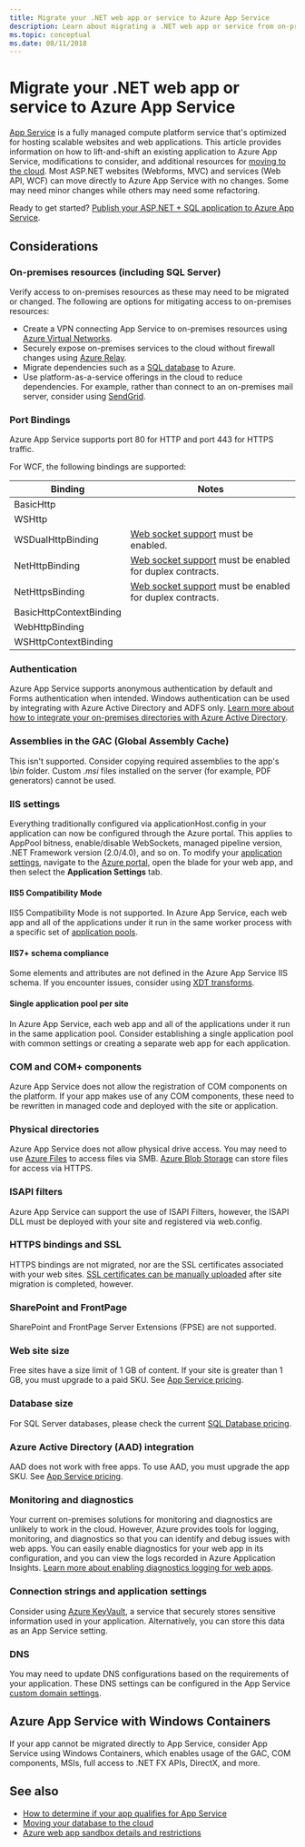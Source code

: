 ```yaml
---
title: Migrate your .NET web app or service to Azure App Service
description: Learn about migrating a .NET web app or service from on-premises to Azure App Service.
ms.topic: conceptual
ms.date: 08/11/2018
---
```

# Migrate your .NET web app or service to Azure App Service

[App Service](https://docs.microsoft.com/azure/app-service/app-service-web-overview#why-use-web-apps) is a fully managed compute platform service that's optimized for hosting scalable websites and web applications. This article provides information on how to lift-and-shift an existing application to Azure App Service, modifications to consider, and additional resources for [moving to the cloud](https://azure.microsoft.com/migration/web-applications/). Most ASP.NET websites (Webforms, MVC) and services (Web API, WCF) can move directly to Azure App Service with no changes. Some may need minor changes while others may need some refactoring.

Ready to get started? [Publish your ASP.NET + SQL application to Azure App Service](https://tutorials.visualstudio.com/azure-webapp-migrate/intro).

## Considerations

### On-premises resources (including SQL Server)

Verify access to on-premises resources as these may need to be migrated or changed. The following are options for mitigating access to on-premises resources:

* Create a VPN connecting App Service to on-premises resources using [Azure Virtual Networks](https://docs.microsoft.com/azure/app-service/web-sites-integrate-with-vnet).
* Securely expose on-premises services to the cloud without firewall changes using [Azure Relay](https://docs.microsoft.com/azure/service-bus-relay/relay-what-is-it).
* Migrate dependencies such as a [SQL database](https://go.microsoft.com/fwlink/?linkid=863217) to Azure.
* Use platform-as-a-service offerings in the cloud to reduce dependencies. For example, rather than connect to an on-premises mail server, consider using [SendGrid](https://docs.microsoft.com/azure/sendgrid-dotnet-how-to-send-email).

### Port Bindings

Azure App Service supports port 80 for HTTP and port 443 for HTTPS traffic.

For WCF, the following bindings are supported:

Binding | Notes
--------|--------
BasicHttp |
WSHttp |
WSDualHttpBinding | [Web socket support](https://docs.microsoft.com/azure/app-service/web-sites-configure) must be enabled.
NetHttpBinding | [Web socket support](https://docs.microsoft.com/azure/app-service/web-sites-configure) must be enabled for duplex contracts.
NetHttpsBinding | [Web socket support](https://docs.microsoft.com/azure/app-service/web-sites-configure) must be enabled for duplex contracts.
BasicHttpContextBinding |
WebHttpBinding |
WSHttpContextBinding |

### Authentication

Azure App Service supports anonymous authentication by default and Forms authentication when intended. Windows authentication can be used by integrating with Azure Active Directory and ADFS only. [Learn more about how to integrate your on-premises directories with Azure Active Directory](https://docs.microsoft.com/azure/active-directory/connect/active-directory-aadconnect).

### Assemblies in the GAC (Global Assembly Cache)

This isn't supported. Consider copying required assemblies to the app's *\bin* folder. Custom *.msi* files installed on the server (for example, PDF generators) cannot be used.

### IIS settings
Everything traditionally configured via applicationHost.config in your application can now be configured through the Azure portal. This applies to AppPool bitness, enable/disable WebSockets, managed pipeline version, .NET Framework version (2.0/4.0), and so on. To modify your [application settings](https://docs.microsoft.com/azure/app-service/web-sites-configure), navigate to the [Azure portal](https://portal.azure.com), open the blade for your web app, and then select the **Application Settings** tab.

#### IIS5 Compatibility Mode
IIS5 Compatibility Mode is not supported. In Azure App Service, each web app and all of the applications under it run in the same worker process with a specific set of [application pools](https://technet.microsoft.com/library/cc735247(v=WS.10).aspx).

#### IIS7+ schema compliance  
Some elements and attributes are not defined in the Azure App Service IIS schema. If you encounter issues, consider using [XDT transforms](https://azure.microsoft.com/documentation/articles/web-sites-transform-extend/).

#### Single application pool per site  
In Azure App Service, each web app and all of the applications under it run in the same application pool. Consider establishing a single application pool with common settings or creating a separate web app for each application.

### COM and COM+ components  
Azure App Service does not allow the registration of COM components on the platform. If your app makes use of any COM components, these need to be rewritten in managed code and deployed with the site or application.

### Physical directories
Azure App Service does not allow physical drive access. You may need to use [Azure Files](https://docs.microsoft.com/azure/storage/files/storage-files-introduction) to access files via SMB. [Azure Blob Storage](https://docs.microsoft.com/azure/storage/blobs/storage-blobs-introduction) can store files for access via HTTPS.

### ISAPI filters  
Azure App Service can support the use of ISAPI Filters, however, the ISAPI DLL must be deployed with your site and registered via web.config.

### HTTPS bindings and SSL
HTTPS bindings are not migrated, nor are the SSL certificates associated with your web sites. [SSL certificates can be manually uploaded](https://docs.microsoft.com/azure/app-service/app-service-web-tutorial-custom-ssl) after site migration is completed, however.

### SharePoint and FrontPage
SharePoint and FrontPage Server Extensions (FPSE) are not supported.

### Web site size  
Free sites have a size limit of 1 GB of content. If your site is greater than 1 GB, you must upgrade to a paid SKU. See [App Service pricing](https://azure.microsoft.com/pricing/details/app-service/windows/).

### Database size  
For SQL Server databases, please check the current [SQL Database pricing](https://azure.microsoft.com/pricing/details/sql-database).

### Azure Active Directory (AAD) integration  
AAD does not work with free apps. To use AAD, you must upgrade the app SKU. See [App Service pricing](https://azure.microsoft.com/pricing/details/app-service/windows/).

### Monitoring and diagnostics
Your current on-premises solutions for monitoring and diagnostics are unlikely to work in the cloud. However, Azure provides tools for logging, monitoring, and diagnostics so that you can identify and debug issues with web apps. You can easily enable diagnostics for your web app in its configuration, and you can view the logs recorded in Azure Application Insights. [Learn more about enabling diagnostics logging for web apps](https://docs.microsoft.com/azure/app-service/web-sites-enable-diagnostic-log).

### Connection strings and application settings
Consider using [Azure KeyVault](https://docs.microsoft.com/azure/key-vault/), a service that securely stores sensitive information used in your application. Alternatively, you can store this data as an App Service setting.

### DNS
You may need to update DNS configurations based on the requirements of your application. These DNS settings can be configured in the App Service [custom domain settings](https://docs.microsoft.com/azure/app-service/app-service-web-tutorial-custom-domain).

## Azure App Service with Windows Containers
If your app cannot be migrated directly to App Service, consider App Service using Windows Containers, which enables usage of the GAC, COM components, MSIs, full access to .NET FX APIs, DirectX, and more.

## See also

* [How to determine if your app qualifies for App Service](https://appmigration.microsoft.com/)
* [Moving your database to the cloud](https://go.microsoft.com/fwlink/?linkid=863217)
* [Azure web app sandbox details and restrictions](https://github.com/projectkudu/kudu/wiki/Azure-Web-App-sandbox)
